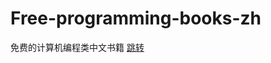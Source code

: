 # Free-programming-books-zh
免费的计算机编程类中文书籍
[跳转](https://github.com/yansaid/free-programming-books-zh_CN)
